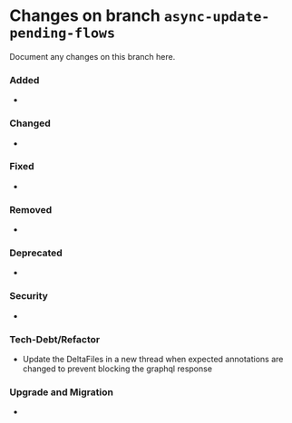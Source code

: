 # Changes on branch `async-update-pending-flows`
Document any changes on this branch here.
### Added
- 

### Changed
-

### Fixed
- 

### Removed
- 

### Deprecated
- 

### Security
- 

### Tech-Debt/Refactor
- Update the DeltaFiles in a new thread when expected annotations are changed to prevent blocking the graphql response 

### Upgrade and Migration
- 
